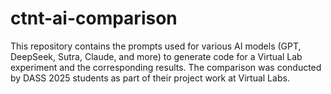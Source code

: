 # ctnt-ai-comparison
This repository contains the prompts used for various AI models (GPT, DeepSeek, Sutra, Claude, and more) to generate code for a Virtual Lab experiment and the corresponding results. The comparison was conducted by DASS 2025 students as part of their project work at Virtual Labs.
